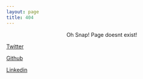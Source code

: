 ```yaml
---
layout: page
title: 404
---
```


<center>Oh Snap! Page doesnt exist!</center>

[Twitter](https://twitter.com/A_l_dan)

[Github](https://github.com/A-I-dan)

[Linkedin](https://www.linkedin.com/in/aidan-wilson-710314174/)
